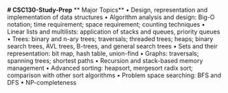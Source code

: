**# CSC130-Study-Prep**
**
Major Topics**
• Design, representation and implementation of data
structures
• Algorithm analysis and design: Big-O notation; time
requirement; space requirement; counting techniques
• Linear lists and multilists: application of stacks and
queues, priority queues
• Trees: binary and n-ary trees; traversals; threaded
trees; heaps; binary search trees, AVL trees, B-trees,
and general search trees
• Sets and their representation: bit map, hash table,
union-find
• Graphs: traversals; spanning trees; shortest paths
• Recursion and stack-based memory management
• Advanced sorting: heapsort, mergesort radix sort;
comparison with other sort algorithms
• Problem space searching: BFS and DFS
• NP-completeness
